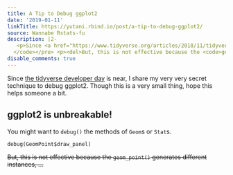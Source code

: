```yaml
---
title: A Tip to Debug ggplot2
date: '2019-01-11'
linkTitle: https://yutani.rbind.io/post/a-tip-to-debug-ggplot2/
source: Wannabe Rstats-fu
description: |2-
   <p>Since <a href="https://www.tidyverse.org/articles/2018/11/tidyverse-developer-day-2019/">the tidyverse developer day</a> is near, I share my very very secret technique to debug ggplot2. Though this is a very small thing, hope this helps someone a bit.</p> <h2 id="ggplot2-is-unbreakable">ggplot2 is unbreakable!</h2> <p>You might want to <code>debug()</code> the methods of <code>Geom</code>s or <code>Stat</code>s.</p> <pre><code class="language-r">debug(GeomPoint$draw_panel)
  </code></pre> <p><del>But, this is not effective because the <code>geom_point()</code> generates different instances,  ...
disable_comments: true
---
```

 <p>Since <a href="https://www.tidyverse.org/articles/2018/11/tidyverse-developer-day-2019/">the tidyverse developer day</a> is near, I share my very very secret technique to debug ggplot2. Though this is a very small thing, hope this helps someone a bit.</p> <h2 id="ggplot2-is-unbreakable">ggplot2 is unbreakable!</h2> <p>You might want to <code>debug()</code> the methods of <code>Geom</code>s or <code>Stat</code>s.</p> <pre><code class="language-r">debug(GeomPoint$draw_panel)
</code></pre> <p><del>But, this is not effective because the <code>geom_point()</code> generates different instances,  ...